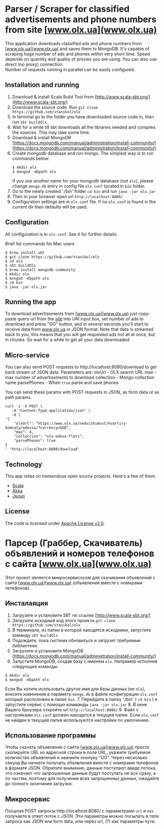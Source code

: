 # Parser / Scraper for classified advertisements and phone numbers from site [www.olx.ua](www.olx.ua)
This application downloads classified ads and phone numbers from [www.olx.ua](www.olx.ua)  and saves them to MongoDB.
It's capable of scraping huge number of ads and phones within very short time. 
Speed depends on quantity and quality of proxies you are using. You can also use direct (no proxy) connection.  
Number of requests running in parallel can be easily configured.   


## Installation and running
1. Download & install Scala Build Tool from [http://www.scala-sbt.org/](http://www.scala-sbt.org/)
2. Download the source code. Run ` git clone https://github.com/stanikol/olx `
3. In terminal go to the folder you have downloaded source code in, then run `sbt buildOlx`.
4. Wait for a while till sbt downloads all the libraries needed and compiles the sources. This may take some time. 
5. Download & install MongoDB [https://docs.mongodb.com/manual/administration/install-community/](https://docs.mongodb.com/manual/administration/install-community/)
6. Create mongodb database and run mongo. The simplest way is to run commands below:
   ```
   $ mkdir olx 
   $ mongod -dbpath olx  
   ```
   If you use another name for your mongodb database (not `olx`), please change `mongo.db` entry in config file `olx.conf` located in `bin` folder.
7. Go to the newly created './bin' folder `cd bin`  and run `java -jar olx.jar`
8. Then in your browser open url `http://localhost:8080/` 
9. Configuration settings are in `olx.conf` file. If no `olx.conf` is found in the current dir then defaults will be used.


## Configuration
All configuration is in `olx.conf`. See it for further details.
    
Brief list commands for Mac users
```
$ brew install sbt
$ git clone https://github.com/stanikol/olx
$ cd olx
$ sbt buildOlx
$ brew install mongodb-community
$ mkdir olx 
$ mongod -dbpath olx 
$ cd bin
$ java -jar olx.jar
```

    
## Running the app
To download advertisements from [www.olx.ua](www.olx.ua) just copy-paste query url from the [site](www.olx.ua) into URl input 
box, set number of ads to download and press "GO" button, and in several seconds you'll start to receive 
data from www.olx.ua in JSON format. 
Note that data is streamed back to you, this means that you will get requested ads not all at once, but in chunks. 
So wait for a while to get all your data downloaded.

## Micro-service
You can also send POST requests to http://localhost:8080/download to get back stream of JSON data. 
Parameters are: 
    olxUrl - OLX search URL
    max - max number of advertisements to download
    collection - Mongo collection name
    parsePhones - When `true` parse and save phones

You can send these params with POST requests in JSON, as form data or as path params.
```
curl -i -X POST \
   -H "Content-Type:application/json" \
   -d \
'{      
    "olxUrl": "https://www.olx.ua/nedvizhimost/kvartiry-komnaty/odessa/?currency=USD",
    "max": 4,
    "collection": "olx-odesa-flats",
    "parsePhones": true
}
' 'http://localhost:8080/download'
```


## Technology

This app relies on tremendous open source projects. Here's a few of them.

* [Scala](http://www.scala-lang.org)
* [Akka](http://akka.io)
* [Jsoup](https://jsoup.org/)


## License

The code is licensed under [Apache License v2.0](http://www.apache.org/licenses/LICENSE-2.0).


# Парсер (Граббер, Скачиватель) объявлений и номеров телефонов с сайта [www.olx.ua](www.olx.ua) 

Этот проект является микросервисосом для скачивания объявлений с 
сайта [www.olx.ua](www.olx.ua) (объявлений вместе с номерами телефонов).

## Инсталаяция
1. Загрузите и установите SBT по ссылке [http://www.scala-sbt.org/]
2. Загрузите исходный код этого проекта ` git clone https://github.com/stanikol/olx `
3. В терминале, из папки в которой находятся исходники, запустите команду `sbt buildOlx`
4. Подождите, пока система обновиться и загрузит требуемые библиотеки.
5. Загрузите и установите MongoDB [https://docs.mongodb.com/manual/administration/install-community/]
6. Запустите MongoDB, создав базу с именем `olx`. Например исполнив следующие команды:
``` 
$ mkdir olx 
$ mongod -dbpath olx  
```
  Если Вы хотите испльзовать другое имя для базы данных (не `olx`), внесите изменения в параметр `mongo.db` в файле конфигурации `olx.conf` который расположен в папке `bin`.
7. Перейдите в папку './bin'  ( `cd bin` )  и запустите сервис с помощю комманды `java -jar olx.jar`
8. В окне Вашего броузера откройте url `http://localhost:8080/`
9. Файл с настройками `olx.conf` должен находится в текущей папке. Если `olx.conf` не найден в текущей папке используются настройки по умолчению.
    
## Использование программы

Чтобы скачать объявления с сайта [www.olx.ua](www.olx.ua) просто скопируйте URL из 
адресной строки в поле URL, укажите требуемое количество объявлений и нажмите кнопуку "GO".
Через несколько секунд Вы начнете получать объявления вместе с номерами телефонов в формате JSON.
Обратите внимание, данные поступают ввиде потока, что означает что запрошенные данные будут поступать 
не все сразу, а по частям, поэтому для получения всех запрошенных данных, ожидайте до полного 
окончания загрузки.

## Микросервис

Посылая POST запросы http://localhost:8080/ с параметрами `url` и `max` получаете в ответ поток с JSON.
Эти параметры можно посылать в теле запроса как JSON или form data, или через url, (?) как параметры пути. 
 